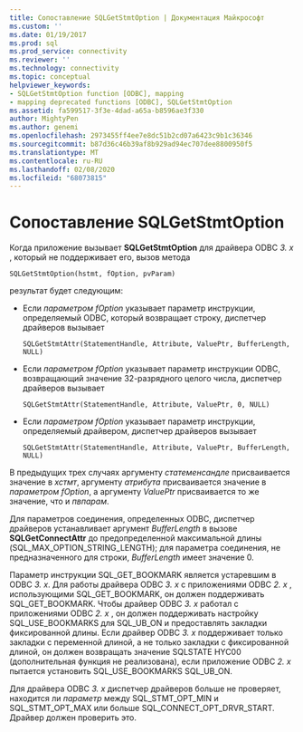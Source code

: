```yaml
---
title: Сопоставление SQLGetStmtOption | Документация Майкрософт
ms.custom: ''
ms.date: 01/19/2017
ms.prod: sql
ms.prod_service: connectivity
ms.reviewer: ''
ms.technology: connectivity
ms.topic: conceptual
helpviewer_keywords:
- SQLGetStmtOption function [ODBC], mapping
- mapping deprecated functions [ODBC], SQLGetStmtOption
ms.assetid: fa599517-3f3e-4dad-a65a-b8596ae3f330
author: MightyPen
ms.author: genemi
ms.openlocfilehash: 2973455ff4ee7e8dc51b2cd07a6423c9b1c36346
ms.sourcegitcommit: b87d36c46b39af8b929ad94ec707dee8800950f5
ms.translationtype: MT
ms.contentlocale: ru-RU
ms.lasthandoff: 02/08/2020
ms.locfileid: "68073815"
---
```

# <a name="sqlgetstmtoption-mapping"></a>Сопоставление SQLGetStmtOption
Когда приложение вызывает **SQLGetStmtOption** для драйвера ODBC *3. x* , который не поддерживает его, вызов метода  
  
```  
SQLGetStmtOption(hstmt, fOption, pvParam)  
```  
  
 результат будет следующим:  
  
-   Если *параметром fOption* указывает параметр инструкции, определяемый ODBC, который возвращает строку, диспетчер драйверов вызывает  
  
    ```  
    SQLGetStmtAttr(StatementHandle, Attribute, ValuePtr, BufferLength, NULL)  
    ```  
  
-   Если *параметром fOption* указывает параметр инструкции ODBC, возвращающий значение 32-разрядного целого числа, диспетчер драйверов вызывает  
  
    ```  
    SQLGetStmtAttr(StatementHandle, Attribute, ValuePtr, 0, NULL)  
    ```  
  
-   Если *параметром fOption* указывает параметр инструкции, определяемый драйвером, диспетчер драйверов вызывает  
  
    ```  
    SQLGetStmtAttr(StatementHandle, Attribute, ValuePtr, BufferLength, NULL)  
    ```  
  
 В предыдущих трех случаях аргументу *статеменсандле* присваивается значение в *хстмт*, аргументу *атрибута* присваивается значение в *параметром fOption*, а аргументу *ValuePtr* присваивается то же значение, что и *пвпарам*.  
  
 Для параметров соединения, определенных ODBC, диспетчер драйверов устанавливает аргумент *BufferLength* в вызове **SQLGetConnectAttr** до предопределенной максимальной длины (SQL_MAX_OPTION_STRING_LENGTH); для параметра соединения, не предназначенного для строки, *BufferLength* имеет значение 0.  
  
 Параметр инструкции SQL_GET_BOOKMARK является устаревшим в ODBC *3. x*. Для работы драйвера ODBC *3. x* с приложениями ODBC *2. x* , использующими SQL_GET_BOOKMARK, он должен поддерживать SQL_GET_BOOKMARK. Чтобы драйвер ODBC *3. x* работал с приложениями ODBC *2. x* , он должен поддерживать настройку SQL_USE_BOOKMARKS для SQL_UB_ON и предоставлять закладки фиксированной длины. Если драйвер ODBC *3. x* поддерживает только закладки с переменной длиной, а не только закладки с фиксированной длиной, он должен возвращать значение SQLSTATE HYC00 (дополнительная функция не реализована), если приложение ODBC *2. x* пытается установить SQL_USE_BOOKMARKS SQL_UB_ON.  
  
 Для драйвера ODBC *3. x* диспетчер драйверов больше не проверяет, находится ли *параметр* между SQL_STMT_OPT_MIN и SQL_STMT_OPT_MAX или больше SQL_CONNECT_OPT_DRVR_START. Драйвер должен проверить это.
